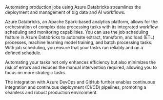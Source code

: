 Automating production jobs using Azure Databricks streamlines the deployment and management of big data and AI workflows.

Azure Databricks, an Apache Spark-based analytics platform, allows for the orchestration of complex data processing tasks with its integrated workflow scheduling and monitoring capabilities. You can use the job scheduling feature in Azure Databricks to automate extract, transform, and load (ETL) processes, machine learning model training, and batch processing tasks. With job scheduling, you ensure that your tasks run reliably and on a defined schedule.

Automating your tasks not only enhances efficiency but also minimizes the risk of errors and reduces the manual intervention required, allowing you to focus on more strategic tasks.

The integration with Azure DevOps and GitHub further enables continuous integration and continuous deployment (CI/CD) pipelines, promoting a seamless and robust production environment.
